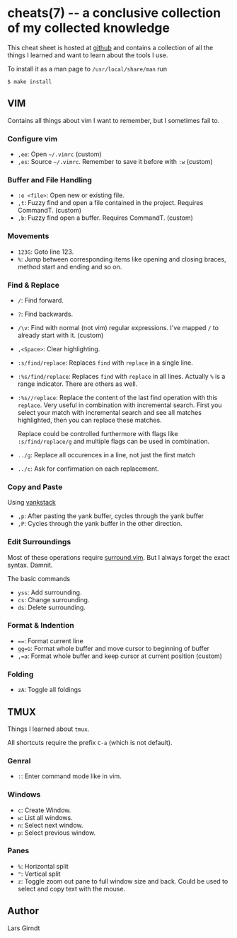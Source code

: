 cheats(7) -- a conclusive collection of my collected knowledge
==============================================================

This cheat sheet is hosted at [github](https://github.com/lgirndt/cheats) and
contains a collection of all the things I learned and want to learn about the
tools I use.

To install it as a man page to `/usr/local/share/man` run

    $ make install

## VIM

Contains all things about vim I want to remember, but I sometimes fail
to.

### Configure vim

  * `,ee`:
      Open `~/.vimrc` (custom)
  * `,es`:
      Source `~/.vimrc`. Remember to save it before with `:w` (custom)

### Buffer and File Handling

  * `:e <file>`:
      Open new or existing file.
  * `,t`:
      Fuzzy find and open a file contained in the project. Requires CommandT. (custom)
  * `,b`:
      Fuzzy find open a buffer. Requires CommandT. (custom)

### Movements

  * `123G`:
      Goto line 123.
  * `%`:
      Jump between corresponding items like opening and closing braces,
      method start and ending and so on.

### Find & Replace

  * `/`:
      Find forward.
  * `?`:
      Find backwards.
  * `/\v`:
      Find with normal (not vim) regular expressions. I've mapped `/` to already
      start with it. (custom)
  * `,<Space>`:
      Clear highlighting.
  * `:s/find/replace`:
      Replaces `find` with `replace` in a single line.
  * `:%s/find/replace`:
      Replaces `find` with `replace` in all lines. Actually `%` is a range
      indicator. There are others as well.
  * `:%s//replace`:
      Replace the content of the last find operation with this `replace`. Very
      useful in combination with incremental search. First you select your match
      with incremental search and see all matches highlighted, then you can replace
      these matches.

      Replace could be controlled furthermore with flags like `:s/find/replace/g` and
      multiple flags can be used in combination.

  * `../g`:
      Replace all occurences in a line, not just the first match
  * `../c`:
      Ask for confirmation on each replacement.

### Copy and Paste

Using [yankstack](https://github.com/maxbrunsfeld/vim-yankstack)

  * `,p`:
      After pasting the yank buffer, cycles through the yank buffer
  * `,P`:
      Cycles through the yank buffer in the other direction.

### Edit Surroundings

Most of these operations require
[surround.vim](https//github.com/tpope/vim-surround). But I always forget the exact
syntax. Damnit.

The basic commands

  * `yss`:
      Add surrounding.
  * `cs`:
      Change surrounding.
  * `ds`:
      Delete surrounding.

### Format & Indention

  * `==`:
      Format current line
  * `gg=G`:
      Format whole buffer and move cursor to beginning of buffer
  * `,=a`:
      Format whole buffer and keep cursor at current position (custom)

### Folding

  * `zA`:
      Toggle all foldings

## TMUX

Things I learned about `tmux`.

All shortcuts require the prefix `C-a` (which is not default).

### Genral

  * `:`:
    Enter command mode like in vim.

### Windows

  * `c`:
    Create Window.
  * `w`:
    List all windows.
  * `n`:
    Select next window.
  * `p`:
    Select previous window.

### Panes

  * `%`:
      Horizontal split
  * `"`:
      Vertical split
  * `z`:
      Toggle zoom out pane to full window size and back. Could be used to
      select and copy text with the mouse.

## Author

Lars Girndt

